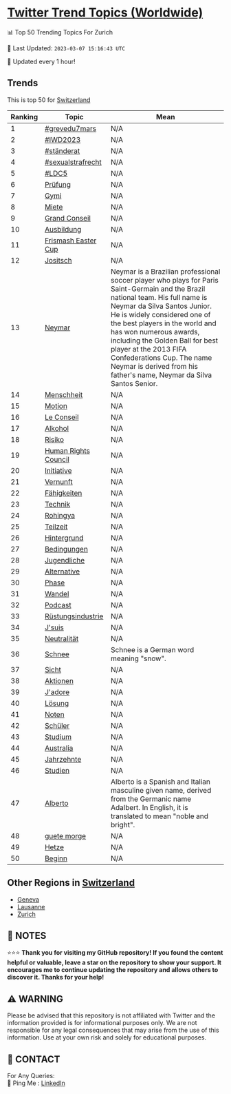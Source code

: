 [Twitter Trend Topics (Worldwide)](https://github.com/ErcinDedeoglu/Twitter-Trend-Topics)
==========


📊 Top 50 Trending Topics For Zurich

📆 Last Updated: `2023-03-07 15:16:43 UTC`

🔧 Updated every 1 hour!


## Trends

This is top 50 for [Switzerland](</Switzerland>)

| Ranking | Topic | Mean |
| ------- | ------------ | ------------ |
| 1 | [#grevedu7mars](http://twitter.com/search?q=%23grevedu7mars) | N/A |
| 2 | [#IWD2023](http://twitter.com/search?q=%23IWD2023) | N/A |
| 3 | [#ständerat](http://twitter.com/search?q=%23st%c3%a4nderat) | N/A |
| 4 | [#sexualstrafrecht](http://twitter.com/search?q=%23sexualstrafrecht) | N/A |
| 5 | [#LDC5](http://twitter.com/search?q=%23LDC5) | N/A |
| 6 | [Prüfung](http://twitter.com/search?q=Pr%c3%bcfung) | N/A |
| 7 | [Gymi](http://twitter.com/search?q=Gymi) | N/A |
| 8 | [Miete](http://twitter.com/search?q=Miete) | N/A |
| 9 | [Grand Conseil](http://twitter.com/search?q=Grand+Conseil) | N/A |
| 10 | [Ausbildung](http://twitter.com/search?q=Ausbildung) | N/A |
| 11 | [Frismash Easter Cup](http://twitter.com/search?q=Frismash+Easter+Cup) | N/A |
| 12 | [Jositsch](http://twitter.com/search?q=Jositsch) | N/A |
| 13 | [Neymar](http://twitter.com/search?q=Neymar) | Neymar is a Brazilian professional soccer player who plays for Paris Saint-Germain and the Brazil national team. His full name is Neymar da Silva Santos Junior. He is widely considered one of the best players in the world and has won numerous awards, including the Golden Ball for best player at the 2013 FIFA Confederations Cup. The name Neymar is derived from his father's name, Neymar da Silva Santos Senior. |
| 14 | [Menschheit](http://twitter.com/search?q=Menschheit) | N/A |
| 15 | [Motion](http://twitter.com/search?q=Motion) | N/A |
| 16 | [Le Conseil](http://twitter.com/search?q=Le+Conseil) | N/A |
| 17 | [Alkohol](http://twitter.com/search?q=Alkohol) | N/A |
| 18 | [Risiko](http://twitter.com/search?q=Risiko) | N/A |
| 19 | [Human Rights Council](http://twitter.com/search?q=Human+Rights+Council) | N/A |
| 20 | [Initiative](http://twitter.com/search?q=Initiative) | N/A |
| 21 | [Vernunft](http://twitter.com/search?q=Vernunft) | N/A |
| 22 | [Fähigkeiten](http://twitter.com/search?q=F%c3%a4higkeiten) | N/A |
| 23 | [Technik](http://twitter.com/search?q=Technik) | N/A |
| 24 | [Rohingya](http://twitter.com/search?q=Rohingya) | N/A |
| 25 | [Teilzeit](http://twitter.com/search?q=Teilzeit) | N/A |
| 26 | [Hintergrund](http://twitter.com/search?q=Hintergrund) | N/A |
| 27 | [Bedingungen](http://twitter.com/search?q=Bedingungen) | N/A |
| 28 | [Jugendliche](http://twitter.com/search?q=Jugendliche) | N/A |
| 29 | [Alternative](http://twitter.com/search?q=Alternative) | N/A |
| 30 | [Phase](http://twitter.com/search?q=Phase) | N/A |
| 31 | [Wandel](http://twitter.com/search?q=Wandel) | N/A |
| 32 | [Podcast](http://twitter.com/search?q=Podcast) | N/A |
| 33 | [Rüstungsindustrie](http://twitter.com/search?q=R%c3%bcstungsindustrie) | N/A |
| 34 | [J'suis](http://twitter.com/search?q=J%27suis) | N/A |
| 35 | [Neutralität](http://twitter.com/search?q=Neutralit%c3%a4t) | N/A |
| 36 | [Schnee](http://twitter.com/search?q=Schnee) | Schnee is a German word meaning "snow". |
| 37 | [Sicht](http://twitter.com/search?q=Sicht) | N/A |
| 38 | [Aktionen](http://twitter.com/search?q=Aktionen) | N/A |
| 39 | [J'adore](http://twitter.com/search?q=J%27adore) | N/A |
| 40 | [Lösung](http://twitter.com/search?q=L%c3%b6sung) | N/A |
| 41 | [Noten](http://twitter.com/search?q=Noten) | N/A |
| 42 | [Schüler](http://twitter.com/search?q=Sch%c3%bcler) | N/A |
| 43 | [Studium](http://twitter.com/search?q=Studium) | N/A |
| 44 | [Australia](http://twitter.com/search?q=Australia) | N/A |
| 45 | [Jahrzehnte](http://twitter.com/search?q=Jahrzehnte) | N/A |
| 46 | [Studien](http://twitter.com/search?q=Studien) | N/A |
| 47 | [Alberto](http://twitter.com/search?q=Alberto) | Alberto is a Spanish and Italian masculine given name, derived from the Germanic name Adalbert. In English, it is translated to mean "noble and bright". |
| 48 | [guete morge](http://twitter.com/search?q=guete+morge) | N/A |
| 49 | [Hetze](http://twitter.com/search?q=Hetze) | N/A |
| 50 | [Beginn](http://twitter.com/search?q=Beginn) | N/A |



## Other Regions in [Switzerland](</Switzerland>)

* [Geneva](</Switzerland/Geneva.md>)
* [Lausanne](</Switzerland/Lausanne.md>)
* [Zurich](</Switzerland/Zurich.md>)



## 📝 NOTES

⭐⭐⭐ **Thank you for visiting my GitHub repository! If you found the content helpful or valuable, leave a star on the repository to show your support. It encourages me to continue updating the repository and allows others to discover it. Thanks for your help!**


## ⚠️ WARNING

Please be advised that this repository is not affiliated with Twitter and the information provided is for informational purposes only. We are not responsible for any legal consequences that may arise from the use of this information. Use at your own risk and solely for educational purposes.


## 📨 CONTACT

 For Any Queries:  
            🏓 Ping Me : [LinkedIn](https://www.linkedin.com/in/ercindedeoglu/)
